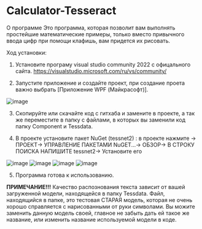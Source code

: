 # Calculator-Tesseract

О программе
Это программа, которая позволит вам выполнять простейшие математические примеры, только вместо привычного ввода цифр при помощи клафишь, вам придется их рисовать.

Ход установки:
1) Установите програму visual studio community 2022 с офицального сайта.
   https://visualstudio.microsoft.com/ru/vs/community/

2) Запустите приложение и создайте проект, при создание проета важно выбрать [Приложение WPF (Майкрасофт)].

![image](https://github.com/S1rCoDy/Calculator-Tesseract/assets/148555828/759e0f24-76c6-4c0d-92f2-8933f2af5015)

3) Скопируйте или скачайте код с гитхаба и замените в проекте, а так же переместите в папку с файлами, в которых вы заменили код папку Component и Tessdata.

4) В проекте установите пакет NuGet (tessnet2) : в проекте нажмите -> ПРОЕКТ-> УПРАВЛЕНИЕ ПАКЕТАМИ NuGET...-> ОБЗОР-> В СТРОКУ ПОИСКА НАПИШИТЕ tessnet2-> Установите его

![image](https://github.com/S1rCoDy/Calculator-Tesseract/assets/148555828/45d44170-4846-445a-8650-847c0e4ac6a7)
![image](https://github.com/S1rCoDy/Calculator-Tesseract/assets/148555828/e6c794c6-1a76-42cd-be79-14d18eeec589)
![image](https://github.com/S1rCoDy/Calculator-Tesseract/assets/148555828/f6eb9f3b-90e8-4c78-a0e8-3acf6301cbc0)
![image](https://github.com/S1rCoDy/Calculator-Tesseract/assets/148555828/352fe937-6860-4be7-8c6e-657ef63bad2e)

5) Программа готова к использованию.

**ПРИМЕЧАНИЕ!!!**
Качество распознования текста зависит от вашей загруженной модели, находящейся в папку Tessdata. Файл, находящийся в папке, это тестовая СТАРАЯ модель, которая не очень хорошо справляется с нарисованными от руки символами. Вы можите заменить данную модель своей, главное не забыть дать ей такое же название, или изменить название используемой модели в коде.
